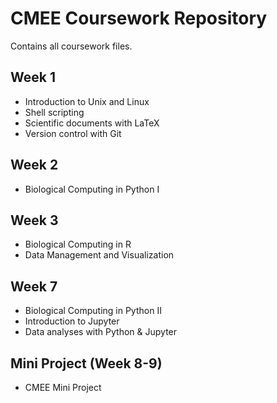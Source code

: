 # CMEE Coursework Repository
Contains all coursework files.

## Week 1
* Introduction to Unix and Linux
* Shell scripting
* Scientific documents with LaTeX
* Version control with Git

## Week 2
* Biological Computing in Python I

## Week 3
* Biological Computing in R
* Data Management and Visualization

## Week 7
* Biological Computing in Python II
* Introduction to Jupyter
* Data analyses with Python & Jupyter

## Mini Project (Week 8-9)
* CMEE Mini Project
